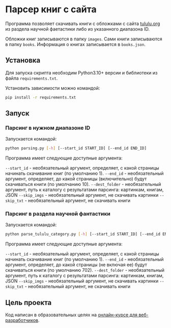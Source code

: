 # Парсер книг с сайта

Программа позволяет скачивать книги с обложками с сайта [tululu.org](https://tululu.org) из раздела научной фаетастики либо из указанного диапазона ID.

Обложки книг записываются в папку `images`.
Сами книги записываются в папку `books`.
Информация о книгах записывается в `books.json`.

## Установка

Для запуска скрипта необходим Python3.10+ версии и библиотеки из файла `requirements.txt`.

Установить зависимости можно командой:

```sh
pip install -r requirements.txt
```

## Запуск

### Парсинг в нужном диапазоне ID

Запускается командой:

```sh
python parsing.py [-h] [--start_id START_ID] [--end_id END_ID]
```

Программа имеет следующие доступные аргумента:

`--start_id` - необязательный аргумент, определяет, с какой страницы начинать скачивание книг (по умолчанию 1).
`--end_id` - необязательный аргумент, определяет, до какой страницы (включительно) будут скачиваться книги (по умолчанию 10).
`--dest_folder` - необязательный аргумент, путь к каталогу с результатами парсинга: картинкам, книгам, JSON
`--skip_imgs` - необязательный аргумент, не скачивать картинки
`--skip_txt` - необязательный аргумент, не скачивать книги

### Парсинг в раздела научной фантастики

Запускается командой:

```sh
python parse_tululu_category.py [-h] [--start_id START_ID] [--end_id END_ID]
```

Программа имеет следующие доступные аргумента:

`--start_id` - необязательный аргумент, определяет, с какой страницы начинать скачивание книг (по умолчанию 1).
`--end_id` - необязательный аргумент, определяет, до какой страницы (не включая ее) будут скачиваться книги (по умолчанию 702).
`--dest_folder` - необязательный аргумент, путь к каталогу с результатами парсинга: картинкам, книгам, JSON
`--skip_imgs` - необязательный аргумент, не скачивать картинки
`--skip_txt` - необязательный аргумент, не скачивать книги

## Цель проекта

Код написан в образовательных целях на [онлайн-курсе для веб-разработчиков](https://dvmn.org).
